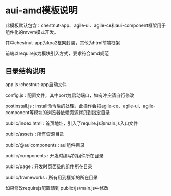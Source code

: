 # aui-amd模板说明

此模板默认包含：chestnut-app、agile-ui、agile-ce和aui-component框架用于组件化的mvvm模式开发。

其中chestnut-app为koa2框架封装，其他为html前端框架

前端以requirejs为模块引入方式，要求符合amd规范

## 目录结构说明

app.js :chestnut-app启动文件

config.js : 配置文件，其中port为启动端口，如有冲突请自行修改

postinstall.js : install命令后的处理，此操作会把agile-ce、agile-ui、agile-component等模块的浏览器依赖资源拷贝到指定目录

public/index.html : 首页地址，引入了require.js和main.js入口文件

public/assets : 所有资源目录

public/@auicomponents : aui组件目录

public/components : 开发时编写的组件所在目录

public/page : 开发时页面级的组件所在目录

public/frameworks : 所有用到框架的所在目录

如果修改requirejs配置请到 public/js/main.js中修改


